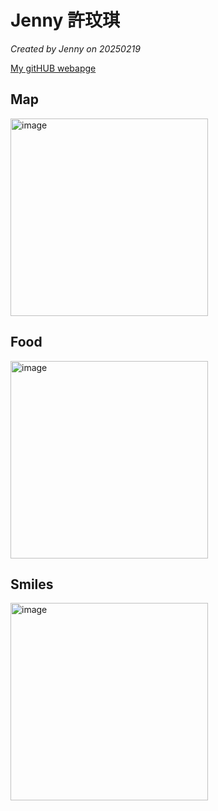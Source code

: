 
# Jenny 許玟琪

*Created by Jenny on 20250219*

[My gitHUB webapge](https://github.com/WenC09)


## Map

<img width="316" alt="image" src="https://github.com/user-attachments/assets/f47c3c32-29d0-4ce9-9e03-e7bf39579637" />


## Food

<img width="316" alt="image" src="https://github.com/user-attachments/assets/c00024aa-ba2b-42d6-887d-911c8db5b8d9" />

## Smiles

<img width="316" alt="image" src="https://github.com/user-attachments/assets/62ba8632-faa1-4cdd-b05a-d794c25389db" />
